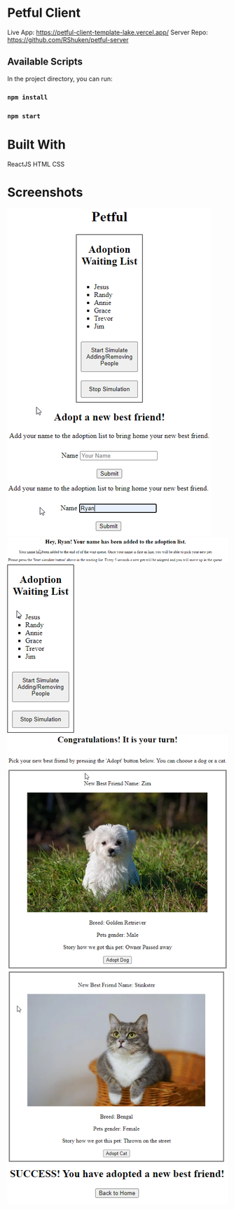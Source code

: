 # Petful Client

Live App: https://petful-client-template-lake.vercel.app/
Server Repo: https://github.com/RShuken/petful-server

## Available Scripts

In the project directory, you can run:
### `npm install`
### `npm start`

# Built With
ReactJS
HTML
CSS

# Screenshots


![landing page](./screenshots/1.png)
![add name](./screenshots/2.png)
![queued](./screenshots/3.png)
![waiting list](./screenshots/4.png)
![adopt dog](./screenshots/5.png)
![adopt cat](./screenshots/6.png)
![adopted](./screenshots/7.png)


